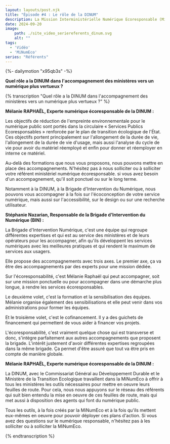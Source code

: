```yaml
---
layout: layouts/post.njk
title: "Épisode #4 : Le rôle de la DINUM"
description: La Mission Interministérielle Numérique Ecoresponsable (MiNumEco) et la DINUM
date: 2024-09-20
image:
    path: ./site_video_seriereferents_dinum.svg
    alt: ""
tags:
  - 'Vidéo'
  - 'MiNumEco'
series: "Référents"
---
```


<!-- intégraton vidéo dailymotion de la chaine de la DINUM EN ATTENTE DU LIEN-->
{%- dailymotion "x95qb3s" -%}

**Quel rôle a la DINUM dans l'accompagnement des ministères vers un numérique plus vertueux ?**

{% transcription "Quel rôle a la DINUM dans l'accompagnement des ministères vers un numérique plus vertueux ?" %}

**Mélanie RAPHAËL, Experte numérique écoresponsable de la DINUM :**

Les objectifs de réduction de l'empreinte environnementale pour le numérique public sont portés dans la circulaire « Services Publics Ecoresponsables » renforcée par le plan de transition écologique de l'État.<br/>
Ces objectifs portent principalement sur l'allongement de la durée de vie, l'allongement de la durée de vie d'usage, mais aussi l'analyse du cycle de vie pour avoir du matériel réemployé et enfin pour donner et réemployer en interne ce matériel.

Au-delà des formations que nous vous proposons, nous pouvons mettre en place des accompagnements. N'hésitez pas à nous solliciter ou à solliciter votre référent ministériel numérique écoresponsable. si vous avez besoin d'un accompagnement, qu'il soit ponctuel ou sur le long terme.

Notamment à la DINUM, à la Brigade d'Intervention du Numérique, nous pouvons vous accompagner à la fois sur l'écoconception de votre service numérique, mais aussi sur l'accessibilité, sur le design ou sur une recherche utilisateur.

**Stéphanie Nazarian, Responsable de la Brigade d'Intervention du Numérique (BIN) :**

La Brigade d'Intervention Numérique, c'est une équipe qui regroupe différentes expertises et qui est au service des ministères et de leurs opérateurs pour les accompagner, afin qu'ils développent les services numériques avec les meilleures pratiques et qui rendent le maximum de services aux usagers.

Elle propose des accompagnements avec trois axes. Le premier axe, ça va être des accompagnements par des experts pour une mission dédiée.

Sur l'écoresponsabilité, c'est Mélanie Raphaël qui peut accompagner, soit sur une mission ponctuelle ou pour accompagner dans une démarche plus longue, à rendre les services écoresponsables.

Le deuxième volet, c'est la formation et la sensibilisation des équipes. Mélanie organise également des sensibilisations et elle peut venir dans vos administrations pour former les équipes.

Et le troisième volet, c'est le cofinancement. Il y a des guichets de financement qui permettent de vous aider à financer vos projets.

L'écoresponsabilité, c'est vraiment quelque chose qui est transverse et donc, s'intègre parfaitement aux autres accompagnements que proposent la brigade. L'intérêt justement d'avoir différentes expertises regroupées dans la même brigade. Ça permet d'être assuré que tout va être pris en compte de manière globale.

**Mélanie RAPHAËL, Experte numérique écoresponsable de la DINUM :**

La DINUM, avec le Commissariat Général au Développement Durable et le Ministère de la Transition Ecologique travaillent dans la MiNumEco à offrir à tous les ministères les outils nécessaires pour mettre en oeuvre leurs feuilles de route. Pour cela, nous nous appuyons sur le réseau des référents qui suit bien entendu la mise en oeuvre de ces feuilles de route, mais qui met aussi à disposition des agents qui font du numérique public.

Tous les outils, à la fois créés par la MiNumEco et à la fois qu'ils mettent eux-mêmes en oeuvre pour pouvoir déployer ces plans d'action. Si vous avez des questions sur le numérique responsable, n'hésitez pas à les solliciter ou à solliciter la MiNumEco.

{% endtranscription %}
